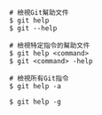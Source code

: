 ```
# 檢視Git幫助文件
$ git help
$ git --help
```

```
# 檢視特定指令的幫助文件
$ git help <command>
$ git <command> -help
```

```
# 檢視所有Git指令
$ git help -a
```

```
$ git help -g
```